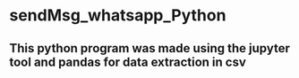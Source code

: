 # sendMsg_whatsapp_Python

## This python program was made using the jupyter tool and pandas for data extraction in csv
